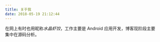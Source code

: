 ```yaml
---
title: 关于我
date: 2018-05-19 21:12:44
---
```


在网上有时也用昵称*水晶虾饺*，工作主要是 Android 应用开发，博客现阶段主要集中在源码分析。

<br>
